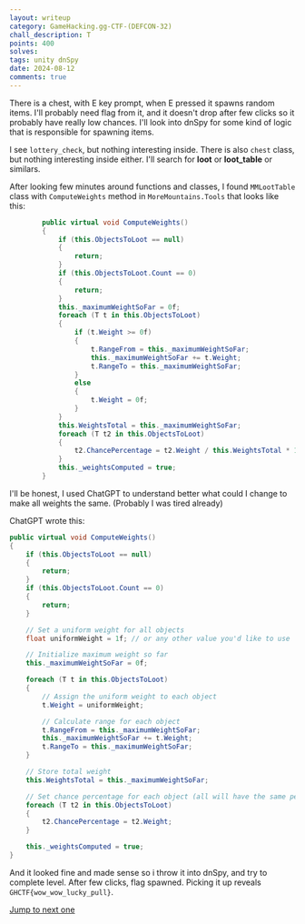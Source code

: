 ```yaml
---
layout: writeup
category: GameHacking.gg-CTF-(DEFCON-32)
chall_description: T
points: 400
solves:
tags: unity dnSpy
date: 2024-08-12
comments: true
---
```


There is a chest, with E key prompt, when E pressed it spawns random items. I'll probably need flag from it, and it doesn't drop after few clicks so it probably have really low chances. I'll look into dnSpy for some kind of logic that is responsible for spawning items.

I see `lottery_check`, but nothing interesting inside. There is also `chest` class, but nothing interesting inside either. I'll search for **loot** or **loot_table** or similars.

After looking few minutes around functions and classes, I found `MMLootTable` class with `ComputeWeights` method in `MoreMountains.Tools` that looks like this:
```csharp
		public virtual void ComputeWeights()
		{
			if (this.ObjectsToLoot == null)
			{
				return;
			}
			if (this.ObjectsToLoot.Count == 0)
			{
				return;
			}
			this._maximumWeightSoFar = 0f;
			foreach (T t in this.ObjectsToLoot)
			{
				if (t.Weight >= 0f)
				{
					t.RangeFrom = this._maximumWeightSoFar;
					this._maximumWeightSoFar += t.Weight;
					t.RangeTo = this._maximumWeightSoFar;
				}
				else
				{
					t.Weight = 0f;
				}
			}
			this.WeightsTotal = this._maximumWeightSoFar;
			foreach (T t2 in this.ObjectsToLoot)
			{
				t2.ChancePercentage = t2.Weight / this.WeightsTotal * 100f;
			}
			this._weightsComputed = true;
		}
```
I'll be honest, I used ChatGPT to understand better what could I change to make all weights the same. (Probably I was tired already)

ChatGPT wrote this:
```csharp
public virtual void ComputeWeights()
{
    if (this.ObjectsToLoot == null)
    {
        return;
    }
    if (this.ObjectsToLoot.Count == 0)
    {
        return;
    }

    // Set a uniform weight for all objects
    float uniformWeight = 1f; // or any other value you'd like to use

    // Initialize maximum weight so far
    this._maximumWeightSoFar = 0f;

    foreach (T t in this.ObjectsToLoot)
    {
        // Assign the uniform weight to each object
        t.Weight = uniformWeight;

        // Calculate range for each object
        t.RangeFrom = this._maximumWeightSoFar;
        this._maximumWeightSoFar += t.Weight;
        t.RangeTo = this._maximumWeightSoFar;
    }

    // Store total weight
    this.WeightsTotal = this._maximumWeightSoFar;

    // Set chance percentage for each object (all will have the same percentage)
    foreach (T t2 in this.ObjectsToLoot)
    {
        t2.ChancePercentage = t2.Weight;
    }

    this._weightsComputed = true;
}
```

And it looked fine and made sense so i throw it into dnSpy, and try to complete level. After few clicks, flag spawned. Picking it up reveals `GHCTF{wow_wow_lucky_pull}`.

[Jump to next one](./Level-9.html)


